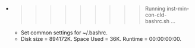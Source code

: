 * >>>>>>>>> Running inst-min-con-cld-bashrc.sh ...
  * Set common settings for ~/.bashrc.
  * Disk size = 894172K. Space Used = 36K. Runtime = 00:00:00:00.
